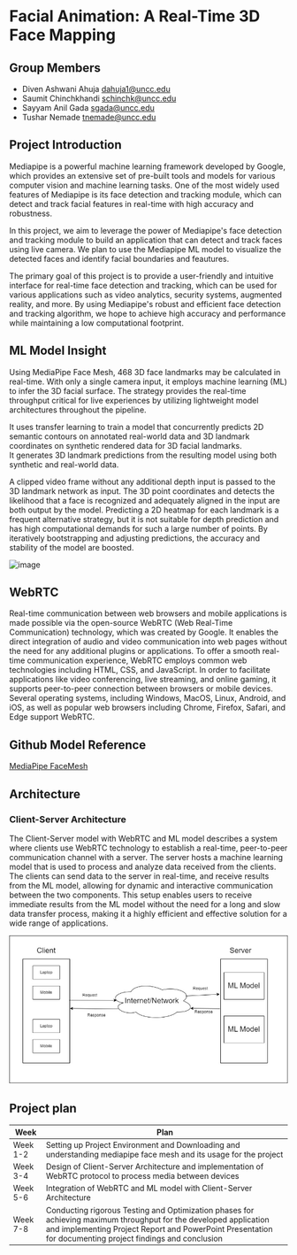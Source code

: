 # Facial Animation: A Real-Time 3D Face Mapping


## Group Members
- Diven Ashwani Ahuja dahuja1@uncc.edu
- Saumit Chinchkhandi schinchk@uncc.edu
- Sayyam Anil Gada sgada@uncc.edu
- Tushar Nemade tnemade@uncc.edu

## Project Introduction
Mediapipe is a powerful machine learning framework developed by Google, which provides an extensive set of pre-built tools and models for various computer vision and machine learning tasks. One of the most widely used features of Mediapipe is its face detection and tracking module, which can detect and track facial features in real-time with high accuracy and robustness.

In this project, we aim to leverage the power of Mediapipe's face detection and tracking module to build an application that can detect and track faces using live camera. We plan to use the Mediapipe ML model to visualize the detected faces and identify facial boundaries and feautures.

The primary goal of this project is to provide a user-friendly and intuitive interface for real-time face detection and tracking, which can be used for various applications such as video analytics, security systems, augmented reality, and more. By using Mediapipe's robust and efficient face detection and tracking algorithm, we hope to achieve high accuracy and performance while maintaining a low computational footprint.


## ML Model Insight
Using MediaPipe Face Mesh, 468 3D face landmarks may be calculated in real-time. With only a single camera input, it employs machine learning (ML) to infer the 3D facial surface. The strategy provides the real-time throughput critical for live experiences by utilizing lightweight model architectures throughout the pipeline.

It uses transfer learning to train a model that concurrently predicts 2D semantic contours on annotated real-world data and 3D landmark coordinates on synthetic rendered data for 3D facial landmarks. It generates 3D landmark predictions from the resulting model using both synthetic and real-world data.

A clipped video frame without any additional depth input is passed to the 3D landmark network as input. The 3D point coordinates and detects the likelihood that a face is recognized and adequately aligned in the input are both output by the model. Predicting a 2D heatmap for each landmark is a frequent alternative strategy, but it is not suitable for depth prediction and has high computational demands for such a large number of points. By iteratively bootstrapping and adjusting predictions, the accuracy and stability of the model are boosted.

![image](https://user-images.githubusercontent.com/115678929/220990722-33152c18-4527-47be-8bb9-e4537a33f47c.png)

## WebRTC
Real-time communication between web browsers and mobile applications is made possible via the open-source WebRTC (Web Real-Time Communication) technology, which was created by Google. It enables the direct integration of audio and video communication into web pages without the need for any additional plugins or applications. To offer a smooth real-time communication experience, WebRTC employs common web technologies including HTML, CSS, and JavaScript. In order to facilitate applications like video conferencing, live streaming, and online gaming, it supports peer-to-peer connection between browsers or mobile devices. Several operating systems, including Windows, MacOS, Linux, Android, and iOS, as well as popular web browsers including Chrome, Firefox, Safari, and Edge support WebRTC.

## Github Model Reference

[MediaPipe FaceMesh](https://google.github.io/mediapipe/solutions/face_mesh)

## Architecture
   
   ### Client-Server Architecture

   The Client-Server model with WebRTC and ML model describes a system where clients use WebRTC technology to establish a real-time, peer-to-peer communication channel with a server. The server hosts a machine learning model that is used to process and analyze data received from the clients. The clients can send data to the server in real-time, and receive results from the ML model, allowing for dynamic and interactive communication between the two components. This setup enables users to receive immediate results from the ML model without the need for a long and slow data transfer process, making it a highly efficient and effective solution for a wide range of applications.

   ![Client Server Model](https://github.com/tushar251095/CCN_Human_3D_Modeling/blob/main/Architecture.jpg?raw=true)

## Project plan

| Week | Plan |
|----------|----------|
| Week 1-2 | Setting up Project Environment and Downloading and understanding mediapipe face mesh and its usage for the project |
| Week 3-4 | Design of Client-Server Architecture and implementation of WebRTC protocol to process media between devices |
| Week 5-6 | Integration of WebRTC and ML model with Client-Server Architecture |
| Week 7-8 | Conducting rigorous Testing and Optimization phases for achieving maximum throughput for the developed application and implementing Project Report and PowerPoint Presentation for documenting project findings and conclusion |
